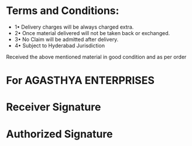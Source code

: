 <div>
      <div className='flex justify-between '>
        <div className='w-[65%]'>
          <h1 className=' underline underline-offset-4'>Terms and Conditions:</h1>
          <ul>
            <li>1• Delivery charges will be always charged extra.</li>
            <li>2• Once material delivered will not be taken back or exchanged.</li>
            <li>3• No Claim will be admitted after delivery.</li>
            <li>4• Subject to Hyderabad Jurisdiction</li>
          </ul>
        <p>Received the above mentioned material in good condition and
        as per order</p>
        </div>
        <div>
          <h1>For <span className='font-bold text-blue-900 text-lg'>AGASTHYA ENTERPRISES</span></h1>
        </div>
      </div>
      <div className='mt-10 flex text-xl text-black justify-between'>
        <h1>Receiver Signature</h1>
        <h1>Authorized Signature</h1>
    </div>
</div>